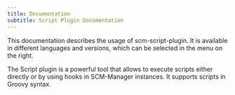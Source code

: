 ```yaml
---
title: Documentation
subtitle: Script Plugin Documentation
---
```

This documentation describes the usage of scm-script-plugin. It is available in different languages and versions, which can be selected in the menu on the right.

The Script plugin is a powerful tool that allows to execute scripts either directly or by using hooks in SCM-Manager instances. It supports scripts in Groovy syntax.
